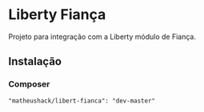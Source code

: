 # Liberty Fiança
 
Projeto para integração com a Liberty módulo de Fiança.

## Instalação
### Composer
```
"matheushack/libert-fianca": "dev-master"
```